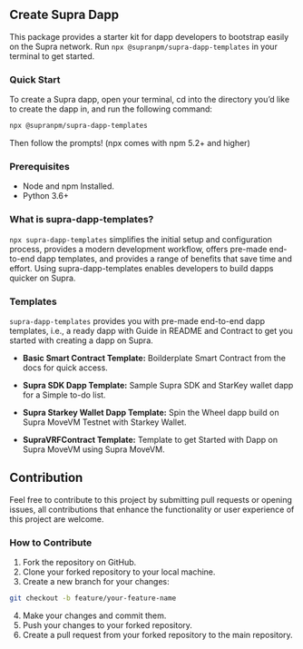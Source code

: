 ## Create Supra Dapp
This package provides a starter kit for dapp developers to bootstrap easily on the Supra network. Run `npx @supranpm/supra-dapp-templates` in your terminal to get started.

### Quick Start

To create a Supra dapp, open your terminal, cd into the directory you’d like to create the dapp in, and run the following command:

```bash
npx @supranpm/supra-dapp-templates
```
Then follow the prompts!
(npx comes with npm 5.2+ and higher)

### Prerequisites
- Node and npm Installed.
- Python 3.6+

### What is supra-dapp-templates?
`npx supra-dapp-templates` simplifies the initial setup and configuration process, provides a modern development workflow, offers pre-made end-to-end dapp templates, and provides a range of benefits that save time and effort. Using supra-dapp-templates enables developers to build dapps quicker on Supra.

### Templates
`supra-dapp-templates` provides you with pre-made end-to-end dapp templates, i.e., a ready dapp with Guide in README and Contract to get you started with creating a dapp on Supra.

- **Basic Smart Contract Template:** Boilderplate Smart Contract from the docs for quick access.

- **Supra SDK Dapp Template:** Sample Supra SDK and StarKey wallet dapp for a Simple to-do list.

- **Supra Starkey Wallet Dapp Template:** Spin the Wheel dapp build on Supra MoveVM Testnet with Starkey Wallet.

- **SupraVRFContract Template:** Template to get Started with Dapp on Supra MoveVM using Supra MoveVM.
 
## Contribution
Feel free to contribute to this project by submitting pull requests or opening issues, all contributions that enhance the functionality or user experience of this project are welcome.

### How to Contribute

1. Fork the repository on GitHub.
2. Clone your forked repository to your local machine.
3. Create a new branch for your changes:

```bash
git checkout -b feature/your-feature-name
```
4. Make your changes and commit them.
5. Push your changes to your forked repository.
6. Create a pull request from your forked repository to the main repository.
